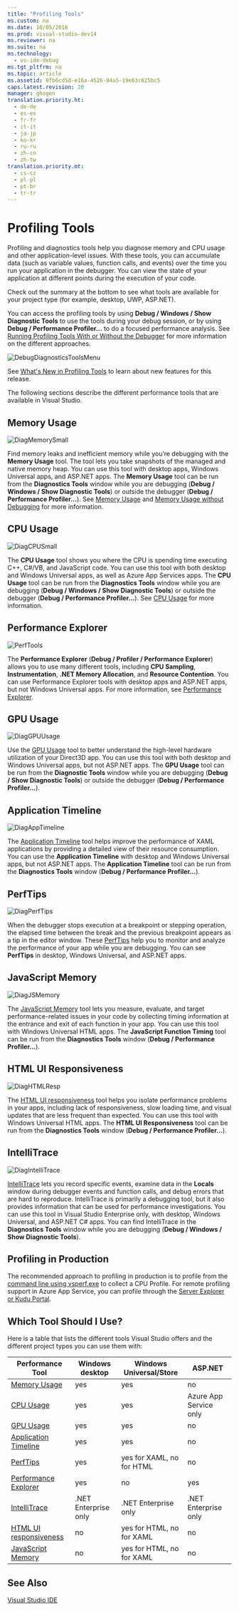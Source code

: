 ```yaml
---
title: "Profiling Tools"
ms.custom: na
ms.date: 10/05/2016
ms.prod: visual-studio-dev14
ms.reviewer: na
ms.suite: na
ms.technology: 
  - vs-ide-debug
ms.tgt_pltfrm: na
ms.topic: article
ms.assetid: 0fb6cd5d-e16a-4526-84a5-19e63c625bc5
caps.latest.revision: 20
manager: ghogen
translation.priority.ht: 
  - de-de
  - es-es
  - fr-fr
  - it-it
  - ja-jp
  - ko-kr
  - ru-ru
  - zh-cn
  - zh-tw
translation.priority.mt: 
  - cs-cz
  - pl-pl
  - pt-br
  - tr-tr
---
```

# Profiling Tools
Profiling and diagnostics tools help you diagnose memory and CPU usage and other application-level issues. With these tools, you can accumulate data (such as variable values, function calls, and events) over the time you run your application in the debugger. You can view the state of your application at different points during the execution of your code.  
  
 Check out the summary at the bottom to see what tools are available for your project type (for example, desktop, UWP, ASP.NET).  
  
 You can access the profiling tools by using **Debug / Windows / Show Diagnostic Tools** to use the tools during your debug session, or by using **Debug / Performance Profiler...** to do a focused performance analysis.  See [Running Profiling Tools With or Without the Debugger](../VS_IDE/Running-Profiling-Tools-With-or-Without-the-Debugger.md) for more information on the different approaches.  
  
 ![DebugDiagnosticsToolsMenu](../VS_IDE/media/DebugDiagnosticsToolsMenu.png "DebugDiagnosticsToolsMenu")  
  
 See [What's New in Profiling Tools](../VS_IDE/What-s-New-in-Profiling-Tools.md) to learn about new features for this release.  
  
 The following sections describe the different performance tools that are available in Visual Studio.  
  
## Memory Usage  
 ![DiagMemorySmall](../VS_IDE/media/DiagMemorySmall.png "DiagMemorySmall")  
  
 Find memory leaks and inefficient memory while you’re debugging with the **Memory Usage** tool. The tool lets you take snapshots of the managed and native memory heap. You can use this tool with desktop apps, Windows Universal apps, and ASP.NET apps. The **Memory Usage** tool can be run from the **Diagnostics Tools** window while you are debugging (**Debug / Windows / Show Diagnostic Tools**) or outside the debugger (**Debug / Performance Profiler...**). See  [Memory Usage](../VS_IDE/Memory-Usage.md) and [Memory Usage without Debugging](../Topic/Memory%20Usage%20without%20Debugging1.md) for more information.  
  
## CPU Usage  
 ![DiagCPUSmall](../VS_IDE/media/DiagCPUSmall.png "DiagCPUSmall")  
  
 The **CPU Usage** tool shows you where the CPU is spending time executing C++, C#/VB, and JavaScript code.  You can use this tool with both desktop and Windows Universal apps, as well as Azure App Services apps. The **CPU Usage** tool can be run from the **Diagnostics Tools** window while you are debugging (**Debug / Windows / Show Diagnostic Tools**) or outside the debugger (**Debug / Performance Profiler...**). See [CPU Usage](../VS_IDE/CPU-Usage.md) for more information.  
  
## Performance Explorer  
 ![PerfTools](../VS_IDE/media/PerfTools.png "PerfTools")  
  
 The **Performance Explorer** (**Debug / Profiler / Performance Explorer**) allows you to use many different tools, including **CPU Sampling**,  **Instrumentation**, **.NET Memory Allocation**, and **Resource Contention**. You can use Performance Explorer tools with desktop apps and ASP.NET apps, but not Windows Universal apps. For more information, see [Performance Explorer](../VS_IDE/Performance-Explorer.md).  
  
## GPU Usage  
 ![DiagGPUUsage](../VS_IDE/media/DiagGPUUsage.png "DiagGPUUsage")  
  
 Use the [GPU Usage](../VS_debugger/GPU-Usage.md) tool to better understand the high-level hardware utilization of your Direct3D app. You can use this tool with both desktop and Windows Universal apps, but not ASP.NET apps. The **GPU Usage** tool can be run from the **Diagnostic Tools** window while you are debugging (**Debug / Show Diagnostic Tools**) or outside the debugger (**Debug / Performance Profiler...**).  
  
## Application Timeline  
 ![DiagAppTimeline](../VS_IDE/media/DiagAppTimeline.png "DiagAppTimeline")  
  
 The [Application Timeline](../VS_IDE/Application-Timeline.md) tool helps improve the performance of XAML applications by providing a detailed view of their resource consumption. You can use the **Application Timeline** with desktop and Windows Universal apps, but not  ASP.NET apps. The **Application Timeline** tool can be run from the **Diagnostics Tools** window (**Debug / Performance Profiler...**).  
  
## PerfTips  
 ![DiagPerfTips](../VS_IDE/media/DiagPerfTips.png "DiagPerfTips")  
  
 When the debugger stops execution at a breakpoint or stepping operation, the elapsed time between the break and the previous breakpoint appears as a tip in the editor window. These [PerfTips](../VS_IDE/PerfTips.md) help you to monitor and analyze the performance of your app while you are debugging. You can see **PerfTips** in desktop, Windows Universal, and ASP.NET apps.  
  
## JavaScript Memory  
 ![DiagJSMemory](../VS_IDE/media/DiagJSMemory.png "DiagJSMemory")  
  
 The [JavaScript Memory](../VS_IDE/JavaScript-Memory.md) tool lets you measure, evaluate, and target performance-related issues in your code by collecting timing information at the entrance and exit of each function in your app. You can use this tool with Windows Universal HTML apps. The **JavaScript Function Timing** tool can be run from the **Diagnostics Tools** window (**Debug / Performance Profiler...**).  
  
## HTML UI Responsiveness  
 ![DiagHTMLResp](../VS_IDE/media/DiagHTMLResp.png "DiagHTMLResp")  
  
 The [HTML UI responsiveness](../VS_IDE/HTML-UI-responsiveness.md) tool helps you isolate performance problems in your apps, including lack of responsiveness, slow loading time, and visual updates that are less frequent than expected. You can use this tool with Windows Universal HTML apps. The **HTML UI Responsiveness** tool can be run from the **Diagnostics Tools** window (**Debug / Performance Profiler...**).  
  
## IntelliTrace  
 ![DiagIntelliTrace](../VS_IDE/media/DiagIntelliTrace.png "DiagIntelliTrace")  
  
 [IntelliTrace](../VS_debugger/IntelliTrace.md) lets you record specific events, examine data in the **Locals** window during debugger events and function calls, and debug errors that are hard to reproduce.  IntelliTrace is primarily a debugging tool, but it also provides information that can be used for performance investigations. You can use this tool in Visual Studio Enterprise only, with desktop, Windows Universal, and ASP.NET C# apps. You can find IntelliTrace in the **Diagnostics Tools** window while you are debugging (**Debug / Windows / Show Diagnostic Tools**).  
  
## Profiling in Production  
 The recommended approach to profiling in production is to profile from the [command line using vsperf.exe](../VS_IDE/Using-the-Profiling-Tools-From-the-Command-Line.md) to collect a CPU Profile. For remote profiling support in Azure App Service, you can profile through the [Server Explorer or Kudu Portal](https://azure.microsoft.com/en-us/blog/remote-profiling-support-in-azure-app-service/).  
  
## Which Tool Should I Use?  
 Here is a table that lists the different tools Visual Studio offers and the different project types you can use them with:  
  
|Performance Tool|Windows desktop|Windows Universal/Store|ASP.NET|  
|----------------------|---------------------|------------------------------|-------------|  
|[Memory Usage](../VS_IDE/Memory-Usage.md)|yes|yes|no|  
|[CPU Usage](../VS_IDE/CPU-Usage.md)|yes|yes|Azure App Service only|  
|[GPU Usage](../VS_debugger/GPU-Usage.md)|yes|yes|no|  
|[Application Timeline](../VS_IDE/Application-Timeline.md)|yes|yes|no|  
|[PerfTips](../VS_IDE/PerfTips.md)|yes|yes for XAML, no for HTML|no|  
|[Performance Explorer](../VS_IDE/Performance-Explorer.md)|yes|no|yes|  
|[IntelliTrace](../VS_debugger/IntelliTrace.md)|.NET Enterprise only|.NET Enterprise only|.NET Enterprise only|  
|[HTML UI responsiveness](../VS_IDE/HTML-UI-responsiveness.md)|no|yes for HTML, no for XAML|no|  
|[JavaScript Memory](../VS_IDE/JavaScript-Memory.md)|no|yes for HTML, no for XAML|no|  
  
## See Also  
 [Visual Studio IDE](../VS_IDE/Visual-Studio-IDE.md)